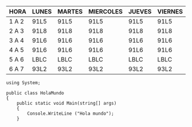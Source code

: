 | HORA  | LUNES | MARTES | MIERCOLES | JUEVES | VIERNES |
|-------|-------|--------|-----------|--------|---------|
| 1 A 2 | 91L5  | 91L5   | 91L5      | 91L5   | 91L5    |
| 2 A 3 | 91L8  | 91L8   | 91L8      | 91L8   | 91L8    |
| 3 A 4 | 91L6  | 91L6   | 91L6      | 91L6   | 91L6    |
| 4 A 5 | 91L6  | 91L6   | 91L6      | 91L6   | 91L6    |
| 5 A 6 | LBLC  | LBLC   | LBLC      | LBLC   | LBLC    |  
| 6 A 7 | 93L2  | 93L2   | 93L2      | 93L2   | 93L2    |  

```
using System;

public class HolaMundo
{
    public static void Main(string[] args)
    {
        Console.WriteLine ("Hola mundo");
    }


```
